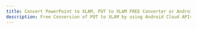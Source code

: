 ---title: Convert PowerPoint to XLAM, POT to XLAM FREE Converter or Android SDKdescription: Free Conversion of POT to XLAM by using Android Cloud APIs & SDKs. Also Create, Edit & Render Microsoft Word & OpenOffice documents in the Cloud.---